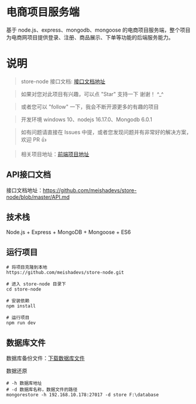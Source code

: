 # 电商项目服务端

基于 node.js、express、mongodb、mongoose 的电商项目服务端，整个项目为电商网项目提供登录、注册、商品展示、下单等功能的后端服务能力。

# 说明

> store-node 接口文档: [接口文档地址](https://github.com/meishadevs/store-node/blob/master/API.md) 

>  如果对您对此项目有兴趣，可以点 "Star" 支持一下 谢谢！ ^_^

>  或者您可以 "follow" 一下，我会不断开源更多的有趣的项目

>  开发环境 windows 10、nodejs 16.17.0、Mongodb 6.0.1

>  如有问题请直接在 Issues 中提，或者您发现问题并有非常好的解决方案，欢迎 PR 👍

>  相关项目地址：[前端项目地址](https://github.com/meishadevs/store-vue) 

## API接口文档

接口文档地址：https://github.com/meishadevs/store-node/blob/master/API.md

## 技术栈

Node.js + Express + MongoDB + Mongoose + ES6

## 运行项目

```
# 将项目克隆到本地
https://github.com/meishadevs/store-node.git

# 进入 store-node 目录下
cd store-node

# 安装依赖
npm install

# 运行项目
npm run dev
```

## 数据库文件

数据库备份文件：[下载数据库文件](https://raw.githubusercontent.com/meishadevs/store-node/master/database/store.rar)

数据还原
```
# -h 数据库地址
# -d 数据库名称，数据文件的路径
mongorestore -h 192.168.10.178:27017 -d store F:\database
```
